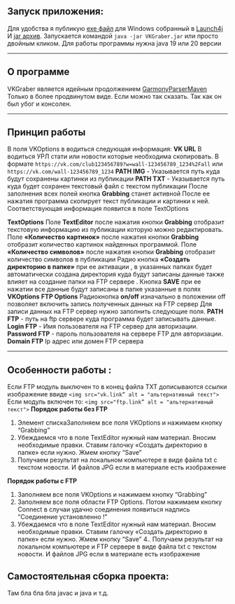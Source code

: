 
## Запуск приложения:
Для удобства я публикую [exe файл](https://github.com/AlexanderPanshin/VKGraber/blob/master/out/artifacts/VKGraber_jar/VKGraber.exe) для Windows собранный в [Launch4j](https://launch4j.sourceforge.net)
И [jar архив](https://github.com/AlexanderPanshin/VKGraber/blob/master/out/artifacts/VKGraber_jar/VKGraber.jar). Запускается командой 
`java -jar VKGraber.jar`
или просто двойным кликом.
Для работы программы нужна java 19 или 20 версии

---
## О программе
VKGraber является идейным продолжением [GarmonyParserMaven](https://github.com/AlexanderPanshin/GarmonyParserMaven/tree/garmonyGui) Только в более продвинутом виде. Если можно так сказать. Так как он был убог и консолен. 

---
## Принцип работы
В поля VKOptions в водиться следующая информация:
**VK URL** В водиться УРЛ стати или новости которые необходима скопировать. В формате 
`https://vk.com/club123456789?w=wall-123456789_1234%2Fall`
или
`https://vk.com/wall-123456789_1234`
**PATH IMG** - Указывается путь куда будут сохранены  картинки из публикации
**PATH TXT** - Указывается путь куда будет сохранен  текстовый файл с текстом публикации
После заполнения всех полей кнопка **Grabbing** станет активной 
После ее нажатия программа скопирует текст публикации и картинки к ней. Соответствующая информация появится в поле TextOptions

**TextOptions**
Поле **TextEditor** после нажатия кнопки **Grabbing** отобразит текстовую информацию из публикации которую можно редактировать.
Поле **«Количество картинок»** после нажатия кнопки **Grabbing** отобразит количество картинок найденных программой.
Поле **«Количество символов»** после нажатия кнопки **Grabbing** отобразит количество символов в публикации
Радио кнопка **«Создать директорию в папке»** при ее активации , в указанных папках будет автоматически создана директория куда будут записаны данные также влияет на создание папки на FTP сервере .
Кнопка **SAVE** при ее нажатии все данные будут записаны в папке указанные в полях **VKOptions**
**FTP Options**
Радиокнопка  **on/off** изначально в положении off позволяет включить запись  полученных данных на FTP сервер
Для записи данных на FTP сервер нужно заполнить следующие поля.
**PATH FTP** - путь на ftp сервере куда программа будет записывать данные.
**Login FTP** - Имя пользователя на FTP сервер для авторизации.
**Password FTP** - пароль пользователя на сервере FTP для авторизации.
**Domain FTP**  Ip адрес или домен FTP сервера

---
## Особенности работы :
Если FTP модуль выключен то в конец файла TXT дописываются ссылки изображение ввиде
`<img src="vk.link” alt = "альтернативный текст">`
Если модуль включен то:
`<img src="ftp.link” alt = "альтернативный текст">`
**Порядок работы без FTP**
1. Элемент спискаЗаполняем все поля VKOptions и нажимаем кнопку “Grabbing”
2. Убеждаемся что в поле TextEditor нужный нам материал. Вносим необходимые правки.
Ставим галочку «Создать директорию в папке» если нужно.  Жмем кнопку “Save”
3. Получаем результат на локальном компьютере в виде файла txt с текстом новости. И файлов JPG если в  материале есть изображение

**Порядок работы с FTP**
1. Заполняем все поля VKOptions и нажимаем кнопку “Grabbing”
2. Заполняем все поля области FTP Options. Потом нажимаем кнопку Connect в случаи удачно соединения появиться надпись "Соединение установленно !"
3. Убеждаемся что в поле TextEditor нужный нам материал. Вносим необходимые правки. Ставим галочку «Создать директорию в папке» если нужно.  Жмем кнопку “Save”
4.. Получаем результат на локальном компьютере и FTP сервере в виде файла txt с текстом новости. И файлов JPG если в  материале есть изображение

## Самостоятельная сборка проекта:
Там бла бла бла javac  и java и т.д.

